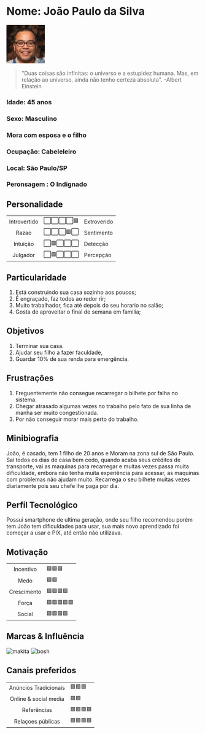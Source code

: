 # Nome: João Paulo da Silva
<img src="personas/persona5.jpeg" width="100px;" alt=" J P Silva "/>

>"Duas coisas são infinitas: o universo e a estupidez humana. Mas, em relação ao universo, ainda não tenho certeza absoluta".
>-Albert Einstein

### Idade: 45 anos
### Sexo: Masculino
### Mora com esposa e o filho
### Ocupação: Cabeleleiro
### Local: São Paulo/SP
### Peronsagem : O Indignado

## Personalidade
<table>
    <tr>
      <td align="center">
	  Introvertido
	 </td>
      <td align="center">
	  	⬜⬜⬜⬜🟩
	</td>
    <td>Extroverido</td>
	</tr> 
     <tr>
      <td align="center">
	 Razao
	 </td>
      <td align="center">
	  	⬜⬜⬜🟩⬜
	</td>
    <td>Sentimento</td>
	</tr> 
    <tr>
      <td align="center">
	 Intuição
	 </td>
      <td align="center">
	  	⬜🟩⬜⬜⬜
	</td>
    <td>Detecção</td>
	</tr> 
     <tr>
      <td align="center">
	 Julgador
	 </td>
      <td align="center">
	  	⬜🟩⬜⬜⬜
	</td>
    <td>Percepção</td>
	</tr> 
</table>

## Particularidade
1. Está construindo sua casa sozinho aos poucos;
2. É engraçado, faz todos ao redor rir;
3. Muito trabalhador, fica até depois do seu horario no salão;
4. Gosta de aproveitar o final de semana em familia;
## Objetivos
1. Terminar sua casa.
2. Ajudar seu filho a fazer faculdade,
3. Guardar 10% de sua renda para emergência.

## Frustrações

1. Freguentemente não consegue recarregar o bilhete por falha no sistema.
2. Chegar atrasado algumas vezes no trabalho pelo fato de sua linha de manha ser muito congestionada.
3. Por não conseguir morar mais perto do trabalho.

## Minibiografia
João, é casado, tem 1 filho de 20 anos e Moram na zona sul de São Paulo.
Sai todos os dias de casa bem cedo, quando acaba seus créditos de transporte, vai as maquinas para recarregar e muitas vezes passa muita dificuldade, embora não tenha muita experiência para acessar, as maquinas com problemas não ajudam muito. Recarrega o seu bilhete muitas vezes diariamente pois seu chefe lhe paga por dia.

## Perfil Tecnológico
Possui smartphone de ultima geração, onde seu filho recomendou porém tem João tem dificuldades para usar, sua mais novo aprendizado foi começar a usar o PIX, até então não utilizava.

## Motivação
<table>
    <tr>
      <td align="center">
	 Incentivo
	 </td>
      <td >
	  	🟩🟩🟩
     <tr>
      <td align="center">
	Medo
	 </td>
      <td >
	  	🟩🟩
	</td>
	</tr> 
    <tr>
      <td align="center">
	Crescimento
	 </td>
      <td >
	  	🟩🟩🟩🟩
	</td>
	</tr> 
     <tr>
      <td align="center">
	Força
	 </td>
      <td >
	  	🟩🟩🟩🟩🟩
	</td>
	</tr> 
    <tr>
      <td align="center">
	 Social
	 </td>
      <td >
	  	🟩🟩🟩🟩
     <tr>
</table>

## Marcas & Influência
<img src='https://encrypted-tbn0.gstatic.com/images?q=tbn:ANd9GcT_ZbNeX184s7isRCTePcjqGaU_WN2z4itvkiJGybw5iMSXEdNVTZHAFwGl_1Ql_VehF8g&usqp=CAU' width= '100px' alt='makita'>

<img src='[https://upload.wikimedia.org/wikipedia/commons/thumb/1/16/Bosch-logo.svg/2560px-Bosch-logo.svg.png](https://images.app.goo.gl/XfjZyi8huYQirQiN9)' width= '100px' alt='bosh'>

## Canais preferidos
<table>
    <tr>
      <td align="center">
	  Anúncios Tradicionais
	 </td>
      <td >
	  	🟩🟩🟩
     <tr>
      <td align="center">
	 Online & social media
	 </td>
      <td >
	  	🟩🟩
	</td>
	</tr> 
    <tr>
      <td align="center">
	 Referências
	 </td>
      <td >
	  	🟩🟩🟩🟩
	</td>
	</tr> 
     <tr>
      <td align="center">
	 Relaçoes públicas
	 </td>
      <td >
	  	🟩🟩🟩🟩
	</td>
	</tr> 
</table>
